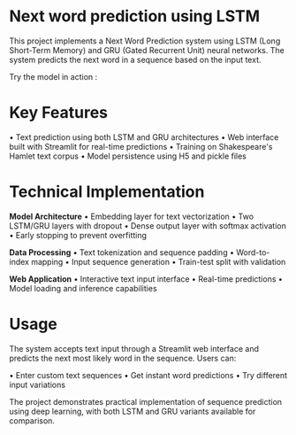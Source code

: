 # Next word prediction using LSTM

This project implements a Next Word Prediction system using LSTM (Long Short-Term Memory) and GRU (Gated Recurrent Unit) neural networks. The system predicts the next word in a sequence based on the input text.

Try the model in action : 


# Key Features
• Text prediction using both LSTM and GRU architectures
• Web interface built with Streamlit for real-time predictions
• Training on Shakespeare's Hamlet text corpus
• Model persistence using H5 and pickle files

# Technical Implementation

**Model Architecture**
• Embedding layer for text vectorization
• Two LSTM/GRU layers with dropout
• Dense output layer with softmax activation
• Early stopping to prevent overfitting

**Data Processing**
• Text tokenization and sequence padding
• Word-to-index mapping
• Input sequence generation
• Train-test split with validation

**Web Application**
• Interactive text input interface
• Real-time predictions
• Model loading and inference capabilities

# Usage
The system accepts text input through a Streamlit web interface and predicts the next most likely word in the sequence. Users can:

• Enter custom text sequences
• Get instant word predictions
• Try different input variations

The project demonstrates practical implementation of sequence prediction using deep learning, with both LSTM and GRU variants available for comparison.
